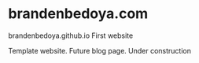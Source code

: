 # brandenbedoya.com

brandenbedoya.github.io First website

Template website. Future blog page. Under construction
